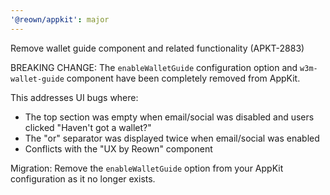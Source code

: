 ```yaml
---
'@reown/appkit': major
---
```


Remove wallet guide component and related functionality (APKT-2883)

BREAKING CHANGE: The `enableWalletGuide` configuration option and `w3m-wallet-guide` component have been completely removed from AppKit.

This addresses UI bugs where:
- The top section was empty when email/social was disabled and users clicked "Haven't got a wallet?"
- The "or" separator was displayed twice when email/social was enabled
- Conflicts with the "UX by Reown" component

Migration: Remove the `enableWalletGuide` option from your AppKit configuration as it no longer exists.
